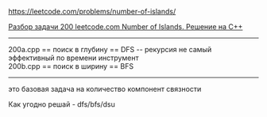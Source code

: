 https://leetcode.com/problems/number-of-islands/

[Разбор задачи 200 leetcode.com Number of Islands. Решение на C++](https://www.youtube.com/watch?v=F66bSGiWXEA)

________

200a.cpp == поиск в глубину == DFS -- рекурсия не самый эффективный по времени инструмент  
200b.cpp == поиск в ширину == BFS

________

это базовая задача на количество компонент связности

Как угодно решай - dfs/bfs/dsu
